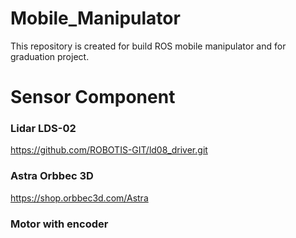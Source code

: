 # Mobile_Manipulator
This repository is created for build ROS mobile manipulator and for graduation project.

# Sensor Component
### Lidar LDS-02
https://github.com/ROBOTIS-GIT/ld08_driver.git
### Astra Orbbec 3D
https://shop.orbbec3d.com/Astra
### Motor with encoder
